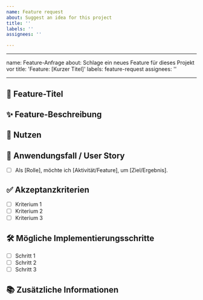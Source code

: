```yaml
---
name: Feature request
about: Suggest an idea for this project
title: ''
labels: ''
assignees: ''

---
```


---
name: Feature-Anfrage
about: Schlage ein neues Feature für dieses Projekt vor
title: 'Feature: [Kurzer Titel]'
labels: feature-request
assignees: ''

---

## 🚀 Feature-Titel
<!-- Ein prägnanter und aussagekräftiger Titel, der das gewünschte Feature kurz beschreibt. -->

## ✨ Feature-Beschreibung
<!-- Detaillierte Beschreibung des gewünschten Features. Erkläre, was das Feature bewirken soll und warum es für das Projekt nützlich oder notwendig ist. -->

## 🎯 Nutzen
<!-- Diskutiere den Nutzen, den dieses Feature für die Benutzer und/oder das Projekt bringen würde. -->

## 📝 Anwendungsfall / User Story
<!-- Stelle einen typischen Anwendungsfall oder eine User Story vor, um zu veranschaulichen, wie und in welchem Kontext das Feature genutzt werden würde. -->
- [ ] Als [Rolle], möchte ich [Aktivität/Feature], um [Ziel/Ergebnis].

## ✅ Akzeptanzkriterien
<!-- Liste spezifische, messbare und realisierbare Kriterien auf, die erfüllt sein müssen, damit das Feature als erfolgreich implementiert gilt. Verwende Checkboxen für jedes Kriterium. -->
- [ ] Kriterium 1
- [ ] Kriterium 2
- [ ] Kriterium 3
<!-- ...weitere Kriterien... -->

## 🛠 Mögliche Implementierungsschritte
<!-- Optional: Skizziere einige vorläufige Schritte oder technische Ansätze, die zur Implementierung des Features führen könnten. Verwende Checkboxen für jeden Schritt. -->
- [ ] Schritt 1
- [ ] Schritt 2
- [ ] Schritt 3

## 📚 Zusätzliche Informationen
<!-- Hier können zusätzliche Informationen, Anmerkungen oder Ressourcen eingefügt werden, die für das Verständnis oder die Implementierung des Features hilfreich sein könnten. -->
